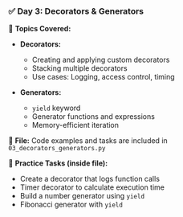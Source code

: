 

### ✅ Day 3: Decorators & Generators

📌 **Topics Covered:**

* **Decorators:**

  * Creating and applying custom decorators
  * Stacking multiple decorators
  * Use cases: Logging, access control, timing
* **Generators:**

  * `yield` keyword
  * Generator functions and expressions
  * Memory-efficient iteration

📂 **File:**
Code examples and tasks are included in `03_decorators_generators.py`

🧪 **Practice Tasks (inside file):**

* Create a decorator that logs function calls
* Timer decorator to calculate execution time
* Build a number generator using `yield`
* Fibonacci generator with `yield`


